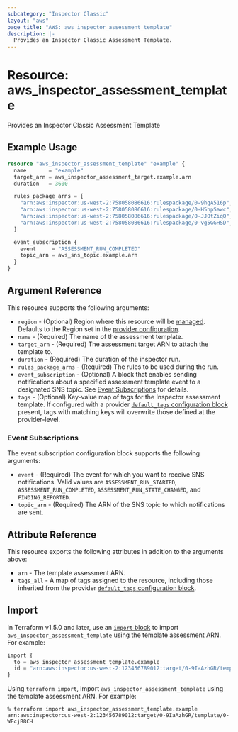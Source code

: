 ```yaml
---
subcategory: "Inspector Classic"
layout: "aws"
page_title: "AWS: aws_inspector_assessment_template"
description: |-
  Provides an Inspector Classic Assessment Template.
---
```


# Resource: aws_inspector_assessment_template

Provides an Inspector Classic Assessment Template

## Example Usage

```terraform
resource "aws_inspector_assessment_template" "example" {
  name       = "example"
  target_arn = aws_inspector_assessment_target.example.arn
  duration   = 3600

  rules_package_arns = [
    "arn:aws:inspector:us-west-2:758058086616:rulespackage/0-9hgA516p",
    "arn:aws:inspector:us-west-2:758058086616:rulespackage/0-H5hpSawc",
    "arn:aws:inspector:us-west-2:758058086616:rulespackage/0-JJOtZiqQ",
    "arn:aws:inspector:us-west-2:758058086616:rulespackage/0-vg5GGHSD",
  ]

  event_subscription {
    event     = "ASSESSMENT_RUN_COMPLETED"
    topic_arn = aws_sns_topic.example.arn
  }
}
```

## Argument Reference

This resource supports the following arguments:

* `region` - (Optional) Region where this resource will be [managed](https://docs.aws.amazon.com/general/latest/gr/rande.html#regional-endpoints). Defaults to the Region set in the [provider configuration](https://registry.terraform.io/providers/hashicorp/aws/latest/docs#aws-configuration-reference).
* `name` - (Required) The name of the assessment template.
* `target_arn` - (Required) The assessment target ARN to attach the template to.
* `duration` - (Required) The duration of the inspector run.
* `rules_package_arns` - (Required) The rules to be used during the run.
* `event_subscription` - (Optional) A block that enables sending notifications about a specified assessment template event to a designated SNS topic. See [Event Subscriptions](#event-subscriptions) for details.
* `tags` - (Optional) Key-value map of tags for the Inspector assessment template. If configured with a provider [`default_tags` configuration block](https://registry.terraform.io/providers/hashicorp/aws/latest/docs#default_tags-configuration-block) present, tags with matching keys will overwrite those defined at the provider-level.

### Event Subscriptions

The event subscription configuration block supports the following arguments:

* `event` - (Required) The event for which you want to receive SNS notifications. Valid values are `ASSESSMENT_RUN_STARTED`, `ASSESSMENT_RUN_COMPLETED`, `ASSESSMENT_RUN_STATE_CHANGED`, and `FINDING_REPORTED`.
* `topic_arn` - (Required) The ARN of the SNS topic to which notifications are sent.

## Attribute Reference

This resource exports the following attributes in addition to the arguments above:

* `arn` - The template assessment ARN.
* `tags_all` - A map of tags assigned to the resource, including those inherited from the provider [`default_tags` configuration block](https://registry.terraform.io/providers/hashicorp/aws/latest/docs#default_tags-configuration-block).

## Import

In Terraform v1.5.0 and later, use an [`import` block](https://developer.hashicorp.com/terraform/language/import) to import `aws_inspector_assessment_template` using the template assessment ARN. For example:

```terraform
import {
  to = aws_inspector_assessment_template.example
  id = "arn:aws:inspector:us-west-2:123456789012:target/0-9IaAzhGR/template/0-WEcjR8CH"
}
```

Using `terraform import`, import `aws_inspector_assessment_template` using the template assessment ARN. For example:

```console
% terraform import aws_inspector_assessment_template.example arn:aws:inspector:us-west-2:123456789012:target/0-9IaAzhGR/template/0-WEcjR8CH
```
